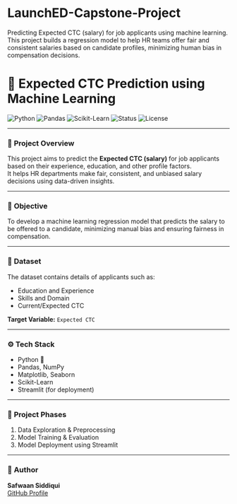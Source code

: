 # LaunchED-Capstone-Project
Predicting Expected CTC (salary) for job applicants using machine learning. This project builds a regression model to help HR teams offer fair and consistent salaries based on candidate profiles, minimizing human bias in compensation decisions.
# 💼 Expected CTC Prediction using Machine Learning

![Python](https://img.shields.io/badge/Python-3.10-blue?logo=python)
![Pandas](https://img.shields.io/badge/Library-Pandas-yellow?logo=pandas)
![Scikit-Learn](https://img.shields.io/badge/ML-Scikit--Learn-orange?logo=scikit-learn)
![Status](https://img.shields.io/badge/Status-In%20Progress-brightgreen)
![License](https://img.shields.io/badge/License-MIT-lightgrey)

---

### 🧠 **Project Overview**
This project aims to predict the **Expected CTC (salary)** for job applicants based on their experience, education, and other profile factors.  
It helps HR departments make fair, consistent, and unbiased salary decisions using data-driven insights.

---

### 🎯 **Objective**
To develop a machine learning regression model that predicts the salary to be offered to a candidate, minimizing manual bias and ensuring fairness in compensation.

---

### 📂 **Dataset**
The dataset contains details of applicants such as:
- Education and Experience  
- Skills and Domain  
- Current/Expected CTC  

**Target Variable:** `Expected CTC`

---

### ⚙️ **Tech Stack**
- Python 🐍  
- Pandas, NumPy  
- Matplotlib, Seaborn  
- Scikit-Learn  
- Streamlit (for deployment)

---

### 🚀 **Project Phases**
1. Data Exploration & Preprocessing  
2. Model Training & Evaluation  
3. Model Deployment using Streamlit  

---

### 👤 **Author**
**Safwaan Siddiqui**  
[GitHub Profile](https://github.com/safwaan-exe)
